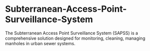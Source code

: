 # Subterranean-Access-Point-Surveillance-System
The Subterranean Access Point Surveillance System (SAPSS) is a comprehensive solution designed for monitoring, cleaning, managing manholes in urban sewer systems. 
